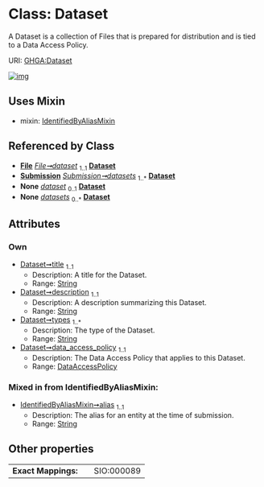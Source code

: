 
# Class: Dataset


A Dataset is a collection of Files that is prepared for distribution and is tied to a Data Access Policy.

URI: [GHGA:Dataset](https://w3id.org/GHGA/Dataset)


[![img](https://yuml.me/diagram/nofunky;dir:TB/class/[Submission],[IdentifiedByAliasMixin],[File],[DataAccessPolicy]<data_access_policy%201..1-%20[Dataset&#124;title:string;description:string;types:string%20%2B;alias:string],[File]-%20dataset%201..1>[Dataset],[Submission]++-%20datasets%201..*>[Dataset],[File]-%20dataset(i)%200..1>[Dataset],[Submission]-%20datasets(i)%200..*>[Dataset],[Dataset]uses%20-.->[IdentifiedByAliasMixin],[DataAccessPolicy])](https://yuml.me/diagram/nofunky;dir:TB/class/[Submission],[IdentifiedByAliasMixin],[File],[DataAccessPolicy]<data_access_policy%201..1-%20[Dataset&#124;title:string;description:string;types:string%20%2B;alias:string],[File]-%20dataset%201..1>[Dataset],[Submission]++-%20datasets%201..*>[Dataset],[File]-%20dataset(i)%200..1>[Dataset],[Submission]-%20datasets(i)%200..*>[Dataset],[Dataset]uses%20-.->[IdentifiedByAliasMixin],[DataAccessPolicy])

## Uses Mixin

 *  mixin: [IdentifiedByAliasMixin](IdentifiedByAliasMixin.md)

## Referenced by Class

 *  **[File](File.md)** *[File➞dataset](File_dataset.md)*  <sub>1..1</sub>  **[Dataset](Dataset.md)**
 *  **[Submission](Submission.md)** *[Submission➞datasets](Submission_datasets.md)*  <sub>1..\*</sub>  **[Dataset](Dataset.md)**
 *  **None** *[dataset](dataset.md)*  <sub>0..1</sub>  **[Dataset](Dataset.md)**
 *  **None** *[datasets](datasets.md)*  <sub>0..\*</sub>  **[Dataset](Dataset.md)**

## Attributes


### Own

 * [Dataset➞title](Dataset_title.md)  <sub>1..1</sub>
     * Description: A title for the Dataset.
     * Range: [String](types/String.md)
 * [Dataset➞description](Dataset_description.md)  <sub>1..1</sub>
     * Description: A description summarizing this Dataset.
     * Range: [String](types/String.md)
 * [Dataset➞types](Dataset_types.md)  <sub>1..\*</sub>
     * Description: The type of the Dataset.
     * Range: [String](types/String.md)
 * [Dataset➞data_access_policy](Dataset_data_access_policy.md)  <sub>1..1</sub>
     * Description: The Data Access Policy that applies to this Dataset.
     * Range: [DataAccessPolicy](DataAccessPolicy.md)

### Mixed in from IdentifiedByAliasMixin:

 * [IdentifiedByAliasMixin➞alias](IdentifiedByAliasMixin_alias.md)  <sub>1..1</sub>
     * Description: The alias for an entity at the time of submission.
     * Range: [String](types/String.md)

## Other properties

|  |  |  |
| --- | --- | --- |
| **Exact Mappings:** | | SIO:000089 |

